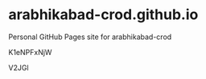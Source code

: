 # arabhikabad-crod.github.io
Personal GitHub Pages site for arabhikabad-crod














































K1eNPFxNjW

V2JGl
